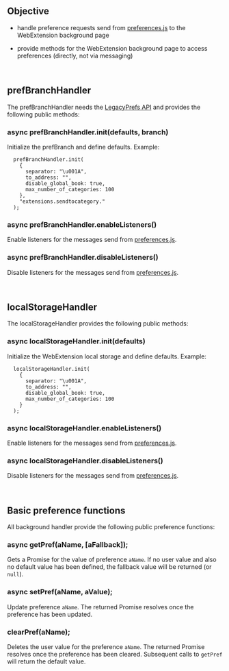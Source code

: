 ## Objective

* handle preference requests send from [preferences.js](https://github.com/thundernest/addon-developer-support/tree/master/scripts/preferences) to the WebExtension background page

* provide methods for the WebExtension background page to access preferences (directly, not via messaging)

&nbsp;

## prefBranchHandler

The prefBranchHandler needs the [LegacyPrefs API](https://github.com/thundernest/addon-developer-support/tree/master/auxiliary-apis/LegacyPrefs) and provides the following public methods:

### async prefBranchHandler.init(defaults, branch)

Initialize the prefBranch and define defaults. Example:

```
  prefBranchHandler.init(
    {
      separator: "\u001A",
      to_address: "",
      disable_global_book: true,
      max_number_of_categories: 100
    },
    "extensions.sendtocategory."
  );
```

### async prefBranchHandler.enableListeners()

Enable listeners for the messages send from [preferences.js](https://github.com/thundernest/addon-developer-support/tree/master/scripts/preferences).

### async prefBranchHandler.disableListeners()

Disable listeners for the messages send from [preferences.js](https://github.com/thundernest/addon-developer-support/tree/master/scripts/preferences).

&nbsp;

## localStorageHandler

The localStorageHandler provides the following public methods:

### async localStorageHandler.init(defaults)

Initialize the WebExtension local storage and define defaults. Example:

```
  localStorageHandler.init(
    {
      separator: "\u001A",
      to_address: "",
      disable_global_book: true,
      max_number_of_categories: 100
    }
  );
```

### async localStorageHandler.enableListeners()

Enable listeners for the messages send from [preferences.js](https://github.com/thundernest/addon-developer-support/tree/master/scripts/preferences).

### async localStorageHandler.disableListeners()

Disable listeners for the messages send from [preferences.js](https://github.com/thundernest/addon-developer-support/tree/master/scripts/preferences).

&nbsp;

## Basic preference functions

All background handler provide the following public preference functions:

### async getPref(aName, [aFallback]);

Gets a Promise for the value of preference `aName`. If no user value and also no default value
has been defined, the fallback value will be returned (or `null`).

### async setPref(aName, aValue);

Update preference `aName`. The returned Promise resolves once the preference has been updated.

### clearPref(aName);

Deletes the user value for the preference `aName`. The returned Promise resolves once the preference has been cleared. Subsequent calls to `getPref` will return
the default value.
